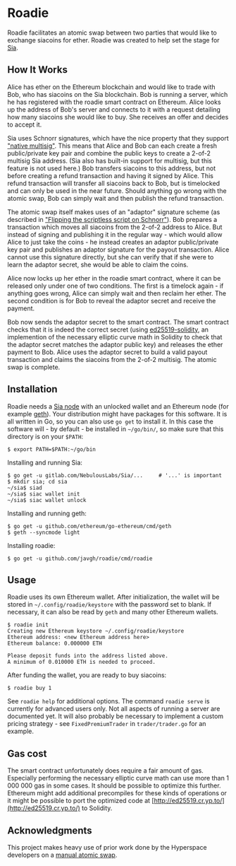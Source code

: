 # Roadie

Roadie facilitates an atomic swap between two parties that would like to
exchange siacoins for ether. Roadie was created to help set the stage for
[Sia](https://sia.tech/).

## How It Works

Alice has ether on the Ethereum blockchain and would like to trade with Bob, who
has siacoins on the Sia blockchain. Bob is running a server, which he has
registered with the roadie smart contract on Ethereum. Alice looks up the
address of Bob's server and connects to it with a request detailing how many
siacoins she would like to buy. She receives an offer and decides to accept it.

Sia uses Schnorr signatures, which have the nice property that they support
["native multisig"](https://bitcoincore.org/en/2017/03/23/schnorr-signature-aggregation/).
This means that Alice and Bob can each create a fresh public/private key pair
and combine the public keys to create a 2-of-2 multisig Sia address. (Sia also
has built-in support for multisig, but this feature is not used here.) Bob
transfers siacoins to this address, but not before creating a refund transaction
and having it signed by Alice. This refund transaction will transfer all
siacoins back to Bob, but is timelocked and can only be used in the near future.
Should anything go wrong with the atomic swap, Bob can simply wait and then
publish the refund transaction.

The atomic swap itself makes uses of an "adaptor" signature scheme (as described
in ["Flipping the scriptless script on
Schnorr"](https://joinmarket.me/blog/blog/flipping-the-scriptless-script-on-schnorr/)).
Bob prepares a transaction which moves all siacoins from the 2-of-2 address to
Alice. But instead of signing and publishing it in the regular way - which would
allow Alice to just take the coins - he instead creates an adaptor
public/private key pair and publishes an adaptor signature for the payout
transaction. Alice cannot use this signature directly, but she can verify that
if she were to learn the adaptor secret, she would be able to claim the coins.

Alice now locks up her ether in the roadie smart contract, where it can be
released only under one of two conditions. The first is a timelock again - if
anything goes wrong, Alice can simply wait and then reclaim her ether. The
second condition is for Bob to reveal the adaptor secret and receive the
payment.

Bob now sends the adaptor secret to the smart contract. The smart contract
checks that it is indeed the correct secret (using 
[ed25519-solidity](https://github.com/javgh/ed25519-solidity), an implemention
of the necessary elliptic curve math in Solidity to check that the adaptor
secret matches the adaptor public key) and releases the ether payment to Bob.
Alice uses the adaptor secret to build a valid payout transaction and claims the
siacoins from the 2-of-2 multisig. The atomic swap is complete.

## Installation

Roadie needs a [Sia node](https://sia.tech/get-started) with an unlocked wallet
and an Ethereum node (for example [geth](https://github.com/ethereum/go-ethereum)).
Your distribution might have packages for this software. It is all written in
Go, so you can also use `go get` to install it. In this case the software will -
by default - be installed in `~/go/bin/`, so make sure that this directory is on
your `$PATH`:

    $ export PATH=$PATH:~/go/bin

Installing and running Sia:

    $ go get -u gitlab.com/NebulousLabs/Sia/...     # '...' is important
    $ mkdir sia; cd sia
    ~/sia$ siad
    ~/sia$ siac wallet init
    ~/sia$ siac wallet unlock

Installing and running geth:

    $ go get -u github.com/ethereum/go-ethereum/cmd/geth
    $ geth --syncmode light

Installing roadie:

    $ go get -u github.com/javgh/roadie/cmd/roadie

## Usage

Roadie uses its own Ethereum wallet. After initialization, the wallet will be
stored in `~/.config/roadie/keystore` with the password set to blank. If
necessary, it can also be read by `geth` and many other Ethereum wallets.

    $ roadie init
    Creating new Ethereum keystore ~/.config/roadie/keystore
    Ethereum address: <new Ethereum address here>
    Ethereum balance: 0.000000 ETH

    Please deposit funds into the address listed above.
    A minimum of 0.010000 ETH is needed to proceed.

After funding the wallet, you are ready to buy siacoins:

    $ roadie buy 1

See `roadie help` for additional options. The command `roadie serve` is
currently for advanced users only. Not all aspects of running a server are
documented yet. It will also probably be necessary to implement a custom pricing
strategy - see `FixedPremiumTrader` in `trader/trader.go` for an example.

## Gas cost

The smart contract unfortunately does require a fair amount of gas. Especially
performing the necessary elliptic curve math can use more than 1 000 000 gas in
some cases. It should be possible to optimize this further. Ethereum might add
additional precompiles for these kinds of operations or it might be possible to
port the optimized code at [http://ed25519.cr.yp.to/](http://ed25519.cr.yp.to/)
to Solidity.

## Acknowledgments

This project makes heavy use of prior work done by the Hyperspace developers on
a [manual atomic swap](https://github.com/HyperspaceApp/atomicswap).
